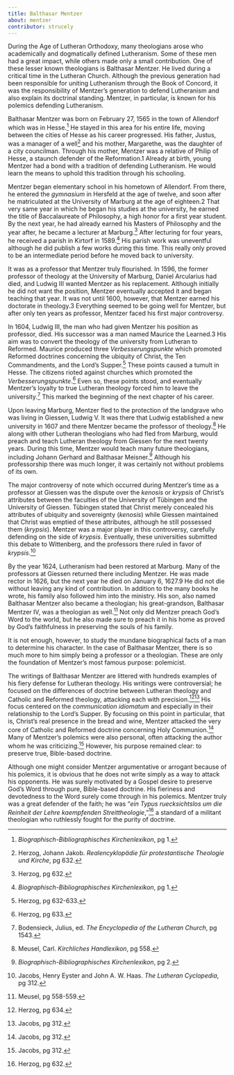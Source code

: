 ```yaml
---
title: Balthasar Mentzer
about: mentzer
contributor: strucely
---
```


During the Age of Lutheran Orthodoxy, many theologians arose who academically and dogmatically defined Lutheranism. Some of these men had a great impact, while others made only a small contribution. One of these lesser known theologians is Balthasar Mentzer. He lived during a critical time in the Lutheran Church. Although the previous generation had been responsible for uniting Lutheranism through the Book of Concord, it was the responsibility of Mentzer’s generation to defend Lutheranism and also explain its doctrinal standing. Mentzer, in particular, is known for his polemics defending Lutheranism.

Balthasar Mentzer was born on February 27, 1565 in the town of Allendorf which was in Hesse.[^1] He stayed in this area for his entire life, moving between the cities of Hesse as his career progressed. His father, Justus, was a manager of a well[^2] and his mother, Margarethe, was the daughter of a city councilman. Through his mother, Mentzer was a relative of Philip of Hesse, a staunch defender of the Reformation.1 Already at birth, young Mentzer had a bond with a tradition of defending Lutheranism. He would learn the means to uphold this tradition through his schooling.

Mentzer began elementary school in his hometown of Allendorf. From there, he entered the *gymnasium* in Hersfeld at the age of twelve, and soon after he matriculated at the University of Marburg at the age of eighteen.2 That very same year in which he began his studies at the university, he earned the title of Baccalaureate of Philosophy, a high honor for a first year student. By the next year, he had already earned his Masters of Philosophy and the year after, he became a lecturer at Marburg.[^3] After lecturing for four years, he received a parish in Kirtorf in 1589.[^4] His parish work was uneventful although he did publish a few works during this time. This really only proved to be an intermediate period before he moved back to university.

It was as a professor that Mentzer truly flourished. In 1596, the former professor of theology at the University of Marburg, Daniel Arcularius had died, and Ludwig III wanted Mentzer as his replacement. Although initially he did not want the position, Mentzer eventually accepted it and began teaching that year. It was not until 1600, however, that Mentzer earned his doctorate in theology.3 Everything seemed to be going well for Mentzer, but after only ten years as professor, Mentzer faced his first major controversy.

In 1604, Ludwig III, the man who had given Mentzer his position as professor, died. His successor was a man named Maurice the Learned.3 His aim was to convert the theology of the university from Lutheran to Reformed. Maurice produced three *Verbesserungspunkte* which promoted Reformed doctrines concerning the ubiquity of Christ, the Ten Commandments, and the Lord’s Supper.[^5] These points caused a tumult in Hesse. The citizens rioted against churches which promoted the *Verbesserungspunkte*.[^6] Even so, these points stood, and eventually Mentzer’s loyalty to true Lutheran theology forced him to leave the university.[^7] This marked the beginning of the next chapter of his career.

Upon leaving Marburg, Mentzer fled to the protection of the landgrave who was living in Giessen, Ludwig V. It was there that Ludwig established a new university in 1607 and there Mentzer became the professor of theology.[^8] He along with other Lutheran theologians who had fled from Marburg, would preach and teach Lutheran theology from Giessen for the next twenty years. During this time, Mentzer would teach many future theologians, including Johann Gerhard and Balthasar Meisner.[^9] Although his professorship there was much longer, it was certainly not without problems of its own. 

The major controversy of note which occurred during Mentzer’s time as a professor at Giessen was the dispute over the *kenosis* or *krypsis* of Christ’s attributes between the faculties of the University of Tübingen and the University of Giessen. Tübingen stated that Christ merely concealed his attributes of ubiquity and sovereignty (*kenosis*) while Giessen maintained that Christ was emptied of these attributes, although he still possessed them (*krypsis*). Mentzer was a major player in this controversy, carefully defending on the side of *krypsis*. Eventually, these universities submitted this debate to Wittenberg, and the professors there ruled in favor of *krypsis*.[^10]

By the year 1624, Lutheranism had been restored at Marburg. Many of the professors at Giessen returned there including Mentzer. He was made rector in 1626, but the next year he died on January 6, 1627.9 He did not die without leaving any kind of contribution. In addition to the many books he wrote, his family also followed him into the ministry. His son, also named Balthasar Mentzer also became a theologian; his great-grandson, Balthasar Mentzer IV, was a theologian as well.[^11] Not only did Mentzer preach God’s Word to the world, but he also made sure to preach it in his home as proved by God’s faithfulness in preserving the souls of his family.

It is not enough, however, to study the mundane biographical facts of a man to determine his character. In the case of Balthasar Mentzer, there is so much more to him simply being a professor or a theologian. These are only the foundation of Mentzer’s most famous purpose: polemicist.

The writings of Balthasar Mentzer are littered with hundreds examples of his fiery defense  for Lutheran theology. His writings were controversial; he focused on the differences of doctrine between Lutheran theology and Catholic and Reformed theology, attacking each with precision.[^12][^13] His focus centered on the *communication idiomatum* and especially in their relationship to the Lord’s Supper. By focusing on this point in particular, that is, Christ’s real presence in the bread and wine, Mentzer attacked the very core of Catholic and Reformed doctrine concerning Holy Communion.[^14] Many of Mentzer’s polemics were also personal, often attacking the author whom he was criticizing.[^15] However, his purpose remained clear: to preserve true, Bible-based doctrine.

Although one might consider Mentzer argumentative or arrogant because of his polemics, it is obvious that he does not write simply as a way to attack his opponents. He was surely motivated by a Gospel desire to preserve God’s Word through pure, Bible-based doctrine. His fieriness and devotedness to the Word surely come through in his polemics. Mentzer truly was a great defender of the faith; he was “*ein Typus ruecksichtslos um die Reinheit der Lehre kaempfenden Streittheologie*,”[^16] a standard of a militant theologian who ruthlessly fought for the purity of doctrine.

[^1]: *Biographisch-Bibliographisches Kirchenlexikon*, pg 1.

[^2]: Herzog, Johann Jakob. *Realencyklopädie für protestantische Theologie und Kirche*, pg 632.

[^3]: Herzog, pg 632.

[^4]: *Biographisch-Bibliographisches Kirchenlexikon*, pg 1.

[^5]: Herzog, pg 632-633.

[^6]: Herzog, pg 633.

[^7]: Bodensieck, Julius, ed. *The Encyclopedia of the Lutheran Church*, pg 1543.

[^8]: Meusel, Carl. *Kirchliches Handlexikon*, pg 558. 

[^9]: *Biographisch-Bibliographisches Kirchenlexikon*, pg 2.

[^10]: Jacobs, Henry Eyster and John A. W. Haas. *The Lutheran Cyclopedia*, pg 312.

[^11]: Meusel, pg 558-559.

[^12]: Herzog, pg 634.

[^13]: Jacobs, pg 312.

[^14]: Jacobs, pg 312.

[^15]: Jacobs, pg 312.

[^16]: Herzog, pg 632.